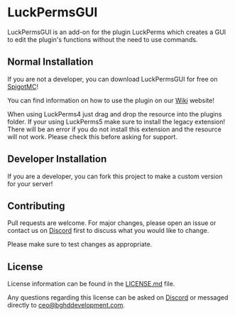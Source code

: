 # LuckPermsGUI

LuckPermsGUI is an add-on for the plugin LuckPerms which creates a GUI to edit the plugin's functions without the need to use commands. 

## Normal Installation

If you are not a developer, you can download LuckPermsGUI for free on [SpigotMC](https://www.spigotmc.org/resources/53460/)!  

You can find information on how to use the plugin on our [Wiki](https://wiki.bghddevelopment.com) website!

When using LuckPerms4 just drag and drop the resource into the plugins folder. If your using LuckPerms5 make sure to install the legacy extension! There will be an error if you do not install this extension and the resource will not work. Please check this before asking for support.

## Developer Installation

If you are a developer, you can fork this project to make a custom version for your server!

## Contributing
Pull requests are welcome. For major changes, please open an issue or contact us on [Discord](https://bghddevelopment.com/discord) first to discuss what you would like to change.

Please make sure to test changes as appropriate.  

## License
License information can be found in the [LICENSE.md](LICENSE.md) file.  

Any questions regarding this license can be asked on [Discord](https://bghddevelopment.com/discord) or messaged directly to [ceo@bghddevelopment.com](mailto:ceo@bghddevelopment.com).
